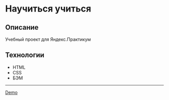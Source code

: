# Научиться учиться

## Описание
Учебный проект для Яндекс.Практикум

## Технологии
* HTML
* CSS
* БЭМ

-----
[Demo](https://how-to-learn-plus.nothingisreal.ru/)
